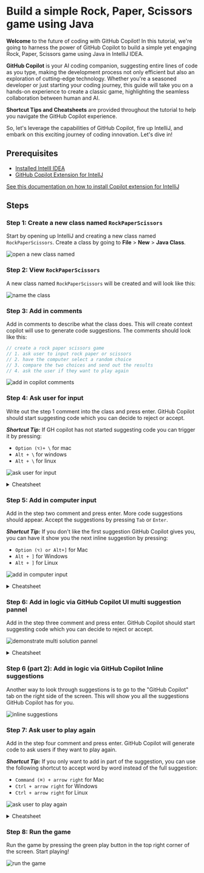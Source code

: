 # Build a simple Rock, Paper, Scissors game using Java

**Welcome** to the future of coding with GitHub Copilot! In this tutorial, we're going to harness the power of GitHub Copilot to build a simple yet engaging Rock, Paper, Scissors game using Java in IntelliJ IDEA. 

**GitHub Copilot** is your AI coding companion, suggesting entire lines of code as you type, making the development process not only efficient but also an exploration of cutting-edge technology. Whether you're a seasoned developer or just starting your coding journey, this guide will take you on a hands-on experience to create a classic game, highlighting the seamless collaboration between human and AI. 

**Shortcut Tips and Cheatsheets** are provided throughout the tutorial to help you navigate the GitHub Copilot experience.

So, let's leverage the capabilities of GitHub Copilot, fire up IntelliJ, and embark on this exciting journey of coding innovation. Let's dive in!

## Prerequisites

- [Installed IntellI IDEA](https://www.jetbrains.com/idea/download/)
- [GitHub Copilot Extension for IntellJ](https://plugins.jetbrains.com/plugin/17718-github-copilot)

[See this documentation on how to install Copilot extension for IntelliJ](/CopilotExtnsion4IntelliJ)

## Steps

### Step 1: Create a new class named `RockPaperScissors`

Start by opening up IntelliJ and creating a new class named `RockPaperScissors`. Create a class by going to **File** > **New** > **Java Class**. 

![open a new class named](images/new-class-step-one.png)

### Step 2: View `RockPaperScissors`

A new class named `RockPaperScissors` will be created and will look like this:

![name the class](images/name-class-step-two.png)

### Step 3: Add in comments

Add in comments to describe what the class does. This will create context copilot will use to generate code suggestions. The comments should look like this:

```java
// create a rock paper scissors game
// 1. ask user to input rock paper or scissors
// 2. have the computer select a random choice
// 3. compare the two choices and send out the results
// 4. ask the user if they want to play again
```

![add in copilot comments](images/add-in-copilot-comments-step-three.png)

### Step 4: Ask user for input

Write out the step 1 comment into the class and press enter. GitHub Copilot should start suggesting code which you can decide to reject or accept. 

**_Shortcut Tip:_** If GH copilot has not started suggesting code you can trigger it by pressing: 

- `Option (⌥)+ \` for mac
- `Alt + \` for windows
- `Alt + \` for linux

![ask user for input](images/ask-user-for-input-step-four.png)

<details>
<summary>Cheatsheet</summary>

##### Possible Suggestion

```java
// 1. ask user to input rock paper or scissors
Scanner userChoice = new Scanner(System.in);
System.out.println("Please enter rock, paper, or scissors: ");
String userChoiceString = userChoice.nextLine();
System.out.println("You chose: " + userChoiceString);
```
</details>

### Step 5: Add in computer input

Add in the step two comment and press enter. More code suggestions should appear. Accept the suggestions by pressing `Tab` or `Enter`. 

**_Shortcut Tip:_** If you don't like the first suggestion GitHub Copilot gives you, you can have it show you the next inline suggestion by pressing:

- `Option (⌥) or Alt+]` for Mac
- `Alt + ]` for Windows
- `Alt + ]` for Linux

![add in computer input](images/computer-input-step-five.png)

<details>
<summary>Cheatsheet</summary>

##### Possible Suggestion

```java
// 2. have the computer select a random choice
int computerChoice = (int) (Math.random() * 3);
String computerChoiceString = "";
if (computerChoice == 0) {
    computerChoiceString = "rock";
} else if (computerChoice == 1) {
    computerChoiceString = "paper";
} else {
    computerChoiceString = "scissors";
}
```
</details>

### Step 6: Add in logic via GitHub Copilot UI multi suggestion pannel

Add in the step three comment and press enter. GitHub Copilot should start suggesting code which you can decide to reject or accept.

![demonstrate multi solution pannel](images/demonstrate-multi-solutions-step-six.png)

<details>
<summary>Cheatsheet</summary>

##### Possible Suggestion

```java
// 3. compare the two choices and send out the results
System.out.println("The computer chose: " + computerChoiceString);

if (userChoiceString.equals(computerChoiceString)) {
    System.out.println("It's a tie!");
} else if (userChoiceString.equals("rock")) {
    if (computerChoiceString.equals("paper")) {
        System.out.println("You lose!");
    } else {
        System.out.println("You win!");
    }
} else if (userChoiceString.equals("paper")) {
    if (computerChoiceString.equals("scissors")) {
        System.out.println("You lose!");
    } else {
        System.out.println("You win!");
    }
} else if (userChoiceString.equals("scissors")) {
    if (computerChoiceString.equals("rock")) {
        System.out.println("You lose!");
    } else {
        System.out.println("You win!");
    }
} else {
    System.out.println("Invalid input!");
}
```
</details>

### Step 6 (part 2): Add in logic via GitHub Copilot Inline suggestions

Another way to look through suggestions is to go to the "GitHub Copilot" tab on the right side of the screen. This will show you all the suggestions GitHub Copilot has for you.

![inline suggestions](images/inline-suggestion-step-six-2.png)

### Step 7: Ask user to play again

Add in the step four comment and press enter. GitHub Copilot will generate code to ask users if they want to play again.

**_Shortcut Tip:_** If you only want to add in part of the suggestion, you can use the following shortcut to accept word by word instead of the full suggestion:

- `Command (⌘) + arrow right` for Mac
- `Ctrl + arrow right` for Windows
- `Ctrl + arrow right` for Linux

![ask user to play again](images/ask-user-play-again-step-seven.png)

<details>
<summary>Cheatsheet</summary>

##### Possible Suggestion

```java
// 4. ask the user if they want to play again
System.out.println("Do you want to play again? (y/n)");
String playAgain = userChoice.nextLine();
if (playAgain.equals("y")) {
    main(null);
} else System.out.println("Thanks for playing!");
```
</details>

### Step 8: Run the game

Run the game by pressing the green play button in the top right corner of the screen. Start playing!

![run the game](images/run-the-game.png)
